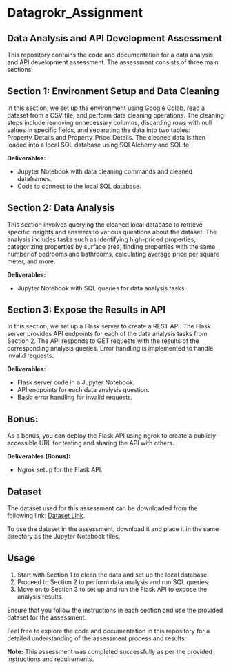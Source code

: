 # Datagrokr_Assignment

## Data Analysis and API Development Assessment

This repository contains the code and documentation for a data analysis and API development assessment. The assessment consists of three main sections:

## Section 1: Environment Setup and Data Cleaning
In this section, we set up the environment using Google Colab, read a dataset from a CSV file, and perform data cleaning operations. The cleaning steps include removing unnecessary columns, discarding rows with null values in specific fields, and separating the data into two tables: Property_Details and Property_Price_Details. The cleaned data is then loaded into a local SQL database using SQLAlchemy and SQLite.

**Deliverables:**
- Jupyter Notebook with data cleaning commands and cleaned dataframes.
- Code to connect to the local SQL database.

## Section 2: Data Analysis
This section involves querying the cleaned local database to retrieve specific insights and answers to various questions about the dataset. The analysis includes tasks such as identifying high-priced properties, categorizing properties by surface area, finding properties with the same number of bedrooms and bathrooms, calculating average price per square meter, and more.

**Deliverables:**
- Jupyter Notebook with SQL queries for data analysis tasks.

## Section 3: Expose the Results in API
In this section, we set up a Flask server to create a REST API. The Flask server provides API endpoints for each of the data analysis tasks from Section 2. The API responds to GET requests with the results of the corresponding analysis queries. Error handling is implemented to handle invalid requests.

**Deliverables:**
- Flask server code in a Jupyter Notebook.
- API endpoints for each data analysis question.
- Basic error handling for invalid requests.

## Bonus:
As a bonus, you can deploy the Flask API using ngrok to create a publicly accessible URL for testing and sharing the API with others.

**Deliverables (Bonus):**
- Ngrok setup for the Flask API.

## Dataset
The dataset used for this assessment can be downloaded from the following link: [Dataset Link](https://drive.google.com/file/d/1R1whj-7C5h9_rYoup_YrAuwwuvfBhWTn/view?usp=drive_link).

To use the dataset in the assessment, download it and place it in the same directory as the Jupyter Notebook files.


## Usage
1. Start with Section 1 to clean the data and set up the local database.
2. Proceed to Section 2 to perform data analysis and run SQL queries.
3. Move on to Section 3 to set up and run the Flask API to expose the analysis results.

Ensure that you follow the instructions in each section and use the provided dataset for the assessment.

Feel free to explore the code and documentation in this repository for a detailed understanding of the assessment process and results.

**Note:** This assessment was completed successfully as per the provided instructions and requirements.
